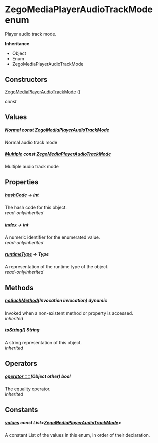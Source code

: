 


# ZegoMediaPlayerAudioTrackMode enum







<p>Player audio track mode.</p>



**Inheritance**

- Object
- Enum
- ZegoMediaPlayerAudioTrackMode






## Constructors

[ZegoMediaPlayerAudioTrackMode](../zego_uikit_prebuilt_live_audio_room/ZegoMediaPlayerAudioTrackMode/ZegoMediaPlayerAudioTrackMode.md) ()

  _const_ 


## Values

##### [Normal](../zego_uikit_prebuilt_live_audio_room/ZegoMediaPlayerAudioTrackMode.md) const [ZegoMediaPlayerAudioTrackMode](../zego_uikit_prebuilt_live_audio_room/ZegoMediaPlayerAudioTrackMode.md)



<p>Normal audio track mode</p>  




##### [Multiple](../zego_uikit_prebuilt_live_audio_room/ZegoMediaPlayerAudioTrackMode.md) const [ZegoMediaPlayerAudioTrackMode](../zego_uikit_prebuilt_live_audio_room/ZegoMediaPlayerAudioTrackMode.md)



<p>Multiple audio track mode</p>  





## Properties

##### [hashCode](../zego_uikit_prebuilt_live_audio_room/ZegoMediaPlayerAudioTrackMode/hashCode.md) &#8594; int



The hash code for this object.  
_<span class="feature">read-only</span><span class="feature">inherited</span>_



##### [index](../zego_uikit_prebuilt_live_audio_room/ZegoMediaPlayerAudioTrackMode/index.md) &#8594; int



A numeric identifier for the enumerated value.  
_<span class="feature">read-only</span><span class="feature">inherited</span>_



##### [runtimeType](../zego_uikit_prebuilt_live_audio_room/ZegoMediaPlayerAudioTrackMode/runtimeType.md) &#8594; Type



A representation of the runtime type of the object.  
_<span class="feature">read-only</span><span class="feature">inherited</span>_





## Methods

##### [noSuchMethod](../zego_uikit_prebuilt_live_audio_room/ZegoMediaPlayerAudioTrackMode/noSuchMethod.md)(Invocation invocation) dynamic



Invoked when a non-existent method or property is accessed.  
_<span class="feature">inherited</span>_



##### [toString](../zego_uikit_prebuilt_live_audio_room/ZegoMediaPlayerAudioTrackMode/toString.md)() String



A string representation of this object.  
_<span class="feature">inherited</span>_





## Operators

##### [operator ==](../zego_uikit_prebuilt_live_audio_room/ZegoMediaPlayerAudioTrackMode/operator_equals.md)(Object other) bool



The equality operator.  
_<span class="feature">inherited</span>_










## Constants

##### [values](../zego_uikit_prebuilt_live_audio_room/ZegoMediaPlayerAudioTrackMode/values-constant.md) const List&lt;[ZegoMediaPlayerAudioTrackMode](../zego_uikit_prebuilt_live_audio_room/ZegoMediaPlayerAudioTrackMode.md)>



A constant List of the values in this enum, in order of their declaration.  










